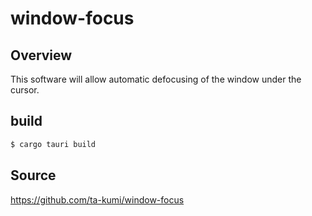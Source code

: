 # window-focus

## Overview

This software will allow automatic defocusing of the window under the cursor.

## build

```bash
$ cargo tauri build
```

## Source

https://github.com/ta-kumi/window-focus
